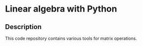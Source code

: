 # Linear algebra with Python
 
## Description
This code repository contains various tools for matrix operations. 
